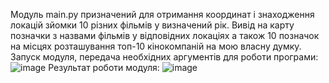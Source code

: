 Модуль main.py призначений для отримання координат і знаходження локацій зйомки 10 різних фільмів у визначений рік. Вивід на карту позначки з назвами фільмів у відповідних локаціях а також 10 позначок на місцях розташування топ-10 кінокомпаній на мою власну думку.
Запуск модуля, передача необхідних аргументів для роботи програми:
![image](https://user-images.githubusercontent.com/93724511/153449553-8e64728b-3166-4bdd-b499-f7850a9af822.png)
Результат роботи модуля:
![image](https://user-images.githubusercontent.com/93724511/153491702-419962ec-5d85-4a39-a89c-f8a620968f87.png)
